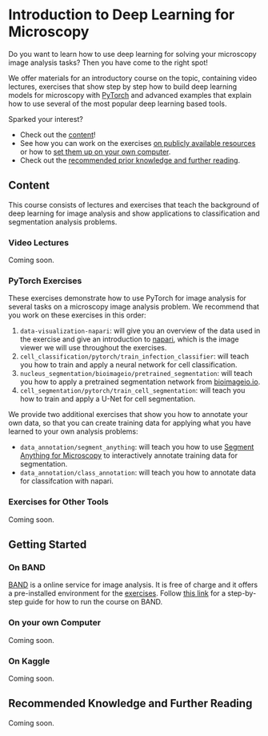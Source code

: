 # Introduction to Deep Learning for Microscopy

Do you want to learn how to use deep learning for solving your microscopy image analysis tasks?
Then you have come to the right spot!

We offer materials for an introductory course on the topic, containing video lectures, exercises that show step by step how to build deep learning models for microscopy with [PyTorch](https://pytorch.org/) and advanced examples that explain how to use several of the most popular deep learning based tools.

Sparked your interest?
- Check out the [content](#content)!
- See how you can work on the exercises [on publicly available resources](#on-band) or how to [set them up on your own computer](#on-your-own-computer).
- Check out the [recommended prior knowledge and further reading](#recommended-knowledge-and-further-reading).


## Content

This course consists of lectures and exercises that teach the background of deep learning for image analysis and show applications to classification and segmentation analysis problems.

### Video Lectures

Coming soon.

### PyTorch Exercises

These exercises demonstrate how to use PyTorch for image analysis for several tasks on a microscopy image analysis problem. 
We recommend that you work on these exercises in this order:
1. `data-visualization-napari`: will give you an overview of the data used in the exercise and give an introduction to [napari](https://napari.org/stable/), which is the image viewer we will use throughout the exercises.
2. `cell_classification/pytorch/train_infection_classifier`: will teach you how to train and apply a neural network for cell classification.
3. `nucleus_segmentation/bioimageio/pretrained_segmentation`: will teach you how to apply a pretrained segmentation network from [bioimageio.io](https://bioimage.io/#/).
4. `cell_segmentation/pytorch/train_cell_segmentation`: will teach you how to train and apply a U-Net for cell segmentation.

We provide two additional exercises that show you how to annotate your own data, so that you can create training data for applying what you have learned to your own analysis problems:
- `data_annotation/segment_anything`: will teach you how to use [Segment Anything for Microscopy](https://www.biorxiv.org/content/10.1101/2023.08.21.554208v1.abstract) to interactively annotate training data for segmentation.
- `data_annotation/class_annotation`: will teach you how to annotate data for classifcation with napari.

### Exercises for Other Tools

Coming soon.


## Getting Started

### On BAND

[BAND](https://band.embl.de/#) is a online service for image analysis. It is free of charge and it offers a pre-installed environment for the [exercises](pytorch-exercises). Follow [this link](https://github.com/computational-cell-analytics/dl-for-micro/blob/main/BAND.md) for a step-by-step guide for how to run the course on BAND.

### On your own Computer

Coming soon.

### On Kaggle

Coming soon.

<!---
If you do not have a conda installation we suggest to install [mamba](https://github.com/mamba-org/mamba) via the [mambaforge](https://github.com/conda-forge/miniforge#mambaforge) installation.

Create the conda environment from `environment-gpu.yaml`. Note: you may need to change the cuda version [here](https://github.com/computational-cell-analytics/dl-for-micro/blob/main/environment_gpu.yaml#L15).
```
$ conda env create -f environment_gpu.yaml
```
This will install the environment `dl-for-micro` with all necessary dependencies.
After setting up the environment the following should work (activate the environment first with `conda activate dl-for-micro`):
```
$ python -c "import torch_em"
$ python -c "import micro_sam"
```
Tip: use [mamba](https://github.com/mamba-org/mamba) instead of `conda` if creating the environment with `conda` takes very long.
-->

## Recommended Knowledge and Further Reading

Coming soon.


<!---
This repository contains tutorials for deep learning applications in microscopy, with the focus on segmentation and classification tasks.
Currently, we provide notebooks that demonstrate:
- Applying pre-trained models from [bioimage.io](https://bioimage.io/).
- Training your own models for segmentation and classification tasks with the [torch_em](https://github.com/constantinpape/torch-em) library, which wraps [PyTorch](https://pytorch.org/) for deep learning applications in microscopy.

The data used here is from the publication [Microscopy-based assay for semi-quantitative detection of SARS-CoV-2 specific antibodies in human sera](https://onlinelibrary.wiley.com/doi/full/10.1002/bies.202000257), which introduces an imaging based sereological assay for Covid-19.

In the future we will also add:
- Segmentation and classification training in PyTorch.
- Using (pre-trained) [StarDist](https://github.com/stardist/stardist) models for nucleus segmentation.
- Using (pre-trained) [Cellpose](https://github.com/MouseLand/cellpose) models for cell segmentation.

**Data annotation:** a common problem when applying deep learning methods in microscopy is the lack of annotated data and the long and tedious effort to then annotate it.
For instance segmentation and tracking tasks new methods like [Segment Anything](https://segment-anything.com/) can significantly speed this up.
We are building [tools](https://github.com/computational-cell-analytics/micro-sam) around it to make data annotation much more convenient; check out the `segment-anything.ipynb` notebook for an example on how to use them for the data here. This also works on [BAND](#band).


## What do you need to know before starting?

You should be familiar with python and numpy. Experience with other libraries in the "python scientific stack" like scipy, scikit-image and scikit-learn are helpful.
In addition to these libraries we will use [napari](https://napari.org/stable/) for visualization.

There are many good tutorials for learning how to use python and its libraries online, for example:
- [The python tutorial](https://www.pythontutorial.net/) for a general introduction to python.
- [The python data science handbook](https://jakevdp.github.io/PythonDataScienceHandbook/) for scientific python libraries.


## How to get started?

First, you need to set up a conda environment with the necessary dependencies for the notebooks. See the [installation section](#installation) below for details.
Or you can use the pre-installed environment on [BAND](https://band.embl.de/#), see the [BAND section](#band) below.

Once you have the environment set-up, start with the `data_preparation.ipynb` notebook where you will get to know the data we are using and prepare it for the other tasks.
Each notebook contains a section **What's next?** at the end that tells you how to continue.
In addition there is an **Exercise** section that lists optional exercises you can do after running the tutorial to further your understanding of the lesson in the notebook.


### Installation


### BAND

-->
